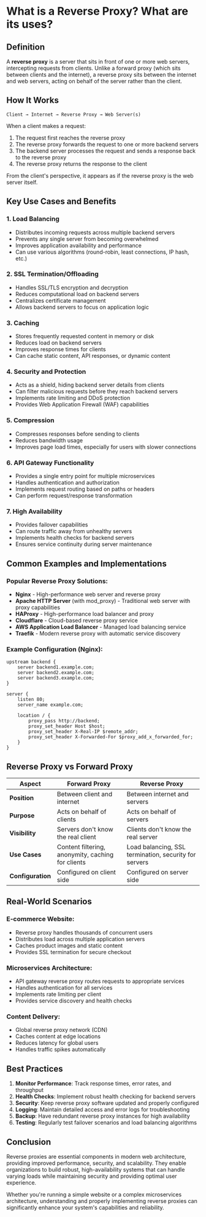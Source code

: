 # What is a Reverse Proxy? What are its uses?

## Definition

A **reverse proxy** is a server that sits in front of one or more web servers, intercepting requests from clients. Unlike a forward proxy (which sits between clients and the internet), a reverse proxy sits between the internet and web servers, acting on behalf of the server rather than the client.

## How It Works

```
Client → Internet → Reverse Proxy → Web Server(s)
```

When a client makes a request:
1. The request first reaches the reverse proxy
2. The reverse proxy forwards the request to one or more backend servers
3. The backend server processes the request and sends a response back to the reverse proxy
4. The reverse proxy returns the response to the client

From the client's perspective, it appears as if the reverse proxy is the web server itself.

## Key Use Cases and Benefits

### 1. **Load Balancing**
- Distributes incoming requests across multiple backend servers
- Prevents any single server from becoming overwhelmed
- Improves application availability and performance
- Can use various algorithms (round-robin, least connections, IP hash, etc.)

### 2. **SSL Termination/Offloading**
- Handles SSL/TLS encryption and decryption
- Reduces computational load on backend servers
- Centralizes certificate management
- Allows backend servers to focus on application logic

### 3. **Caching**
- Stores frequently requested content in memory or disk
- Reduces load on backend servers
- Improves response times for clients
- Can cache static content, API responses, or dynamic content

### 4. **Security and Protection**
- Acts as a shield, hiding backend server details from clients
- Can filter malicious requests before they reach backend servers
- Implements rate limiting and DDoS protection
- Provides Web Application Firewall (WAF) capabilities

### 5. **Compression**
- Compresses responses before sending to clients
- Reduces bandwidth usage
- Improves page load times, especially for users with slower connections

### 6. **API Gateway Functionality**
- Provides a single entry point for multiple microservices
- Handles authentication and authorization
- Implements request routing based on paths or headers
- Can perform request/response transformation

### 7. **High Availability**
- Provides failover capabilities
- Can route traffic away from unhealthy servers
- Implements health checks for backend servers
- Ensures service continuity during server maintenance

## Common Examples and Implementations

### Popular Reverse Proxy Solutions:
- **Nginx** - High-performance web server and reverse proxy
- **Apache HTTP Server** (with mod_proxy) - Traditional web server with proxy capabilities
- **HAProxy** - High-performance load balancer and proxy
- **Cloudflare** - Cloud-based reverse proxy service
- **AWS Application Load Balancer** - Managed load balancing service
- **Traefik** - Modern reverse proxy with automatic service discovery

### Example Configuration (Nginx):
```nginx
upstream backend {
    server backend1.example.com;
    server backend2.example.com;
    server backend3.example.com;
}

server {
    listen 80;
    server_name example.com;

    location / {
        proxy_pass http://backend;
        proxy_set_header Host $host;
        proxy_set_header X-Real-IP $remote_addr;
        proxy_set_header X-Forwarded-For $proxy_add_x_forwarded_for;
    }
}
```

## Reverse Proxy vs Forward Proxy

| Aspect | Forward Proxy | Reverse Proxy |
|--------|---------------|---------------|
| **Position** | Between client and internet | Between internet and servers |
| **Purpose** | Acts on behalf of clients | Acts on behalf of servers |
| **Visibility** | Servers don't know the real client | Clients don't know the real server |
| **Use Cases** | Content filtering, anonymity, caching for clients | Load balancing, SSL termination, security for servers |
| **Configuration** | Configured on client side | Configured on server side |

## Real-World Scenarios

### E-commerce Website:
- Reverse proxy handles thousands of concurrent users
- Distributes load across multiple application servers
- Caches product images and static content
- Provides SSL termination for secure checkout

### Microservices Architecture:
- API gateway reverse proxy routes requests to appropriate services
- Handles authentication for all services
- Implements rate limiting per client
- Provides service discovery and health checks

### Content Delivery:
- Global reverse proxy network (CDN)
- Caches content at edge locations
- Reduces latency for global users
- Handles traffic spikes automatically

## Best Practices

1. **Monitor Performance**: Track response times, error rates, and throughput
2. **Health Checks**: Implement robust health checking for backend servers
3. **Security**: Keep reverse proxy software updated and properly configured
4. **Logging**: Maintain detailed access and error logs for troubleshooting
5. **Backup**: Have redundant reverse proxy instances for high availability
6. **Testing**: Regularly test failover scenarios and load balancing algorithms

## Conclusion

Reverse proxies are essential components in modern web architecture, providing improved performance, security, and scalability. They enable organizations to build robust, high-availability systems that can handle varying loads while maintaining security and providing optimal user experience.

Whether you're running a simple website or a complex microservices architecture, understanding and properly implementing reverse proxies can significantly enhance your system's capabilities and reliability.